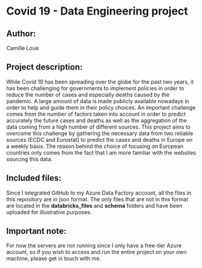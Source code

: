 # Covid 19 - Data Engineering project

## Author: 
Camille Loue

## Project description:
While Covid 19 has been spreading over the globe for the past two years, it has been challenging for governments to implement policies in order to reduce the number of cases and especially deaths caused by the pandemic. A large amount of data is made publicly available nowadays in order to help and guide them in their policy choices. An important challenge comes from the number of factors taken into account in order to predict accurately the future cases and deaths as well as the aggregation of the data coming from a high number of different sources. This project aims to overcome this challenge by gathering the necessary data from two reliable sources (ECDC and Eurostat) to predict the cases and deaths in Europe on a weekly basis. The reason behind the choice of focusing on European countries only comes from the fact that I am more familiar with the websites sourcing this data.



## Included files: 
Since I integrated GitHub to my Azure Data Factory account, all the files in this repository are in json format. The only files that are not in this format are located in the **databricks_files** and **schema** folders and have been uploaded for illustrative purposes.

## Important note:
For now the servers are not running since I only have a free-tier Azure account, so if you wish to access and run the entire project on your own machine, please get in touch with me.

